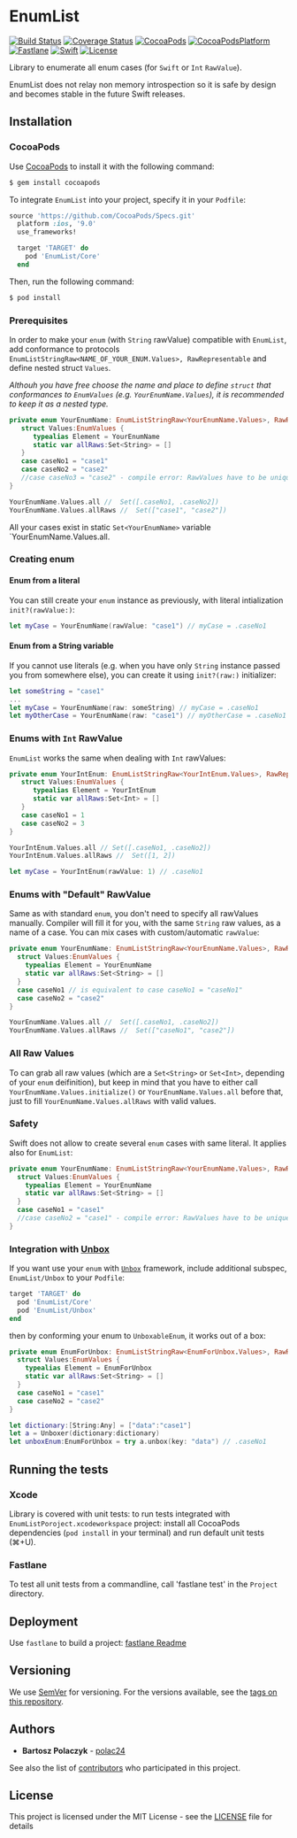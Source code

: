 # EnumList

[![Build Status][build-badge]][build-url]
[![Coverage Status][codecov-badge]][codecov-url]
[![CocoaPods][cocoapods-badge]][cocoapods-url]
[![CocoaPodsPlatform][cocoapods-platform-badge]][cocoapods-platform-url]
[![Fastlane][fastlane-badge]][fastlane-url]
[![Swift][swift-badge]][swift-url]
[![License][mit-badge]][mit-url]


Library to enumerate all enum cases (for `Swift` or `Int` `RawValue`). 

EnumList does not relay non memory introspection so it is safe by design and becomes stable in the future Swift releases.


## Installation

### CocoaPods

Use [CocoaPods](http://cocoapods.org) to install it with the following command:

```bash
$ gem install cocoapods
```

To integrate `EnumList` into your  project, specify it in your `Podfile`:

```ruby
source 'https://github.com/CocoaPods/Specs.git'
  platform :ios, '9.0'
  use_frameworks!

  target 'TARGET' do
    pod 'EnumList/Core'
  end
```

Then, run the following command:

```bash
$ pod install
```

### Prerequisites

In order to make your `enum` (with `String` rawValue) compatible with `EnumList`, add conformance to protocols `EnumListStringRaw<NAME_OF_YOUR_ENUM.Values>, RawRepresentable` and define nested struct `Values`. 

*Althouh you have free choose the name and place to define `struct` that conformances to `EnumValues` (e.g. `YourEnumName.Values`), it is recommended to keep it as a nested type.*

```swift
private enum YourEnumName: EnumListStringRaw<YourEnumName.Values>, RawRepresentable{
   struct Values:EnumValues {
      typealias Element = YourEnumName
      static var allRaws:Set<String> = []
   }
   case caseNo1 = "case1"
   case caseNo2 = "case2"
   //case caseNo3 = "case2" - compile error: RawValues have to be unique
}

YourEnumName.Values.all //  Set([.caseNo1, .caseNo2]) 
YourEnumName.Values.allRaws //  Set(["case1", "case2"])

```

All your cases exist in static `Set<YourEnumName>` variable `YourEnumName.Values.all.

### Creating enum

#### Enum from a literal 

You can still create your `enum` instance as previously, with literal intialization `init?(rawValue:)`:

```swift
let myCase = YourEnumName(rawValue: "case1") // myCase = .caseNo1
```

#### Enum from a String variable

If you cannot use literals (e.g. when you have only `String` instance passed you from somewhere else), you can create it using `init?(raw:)` initializer:

```swift
let someString = "case1"
...
let myCase = YourEnumName(raw: someString) // myCase = .caseNo1
let myOtherCase = YourEnumName(raw: "case1") // myOtherCase = .caseNo1
```

### Enums with `Int` RawValue

`EnumList` works the same when dealing with `Int` rawValues:

```swift
private enum YourIntEnum: EnumListStringRaw<YourIntEnum.Values>, RawRepresentable{
   struct Values:EnumValues {
      typealias Element = YourIntEnum
      static var allRaws:Set<Int> = []
   }
   case caseNo1 = 1
   case caseNo2 = 3
}

YourIntEnum.Values.all // Set([.caseNo1, .caseNo2])
YourIntEnum.Values.allRaws //  Set([1, 2])

let myCase = YourIntEnum(rawValue: 1) // .caseNo1

```

### Enums with "Default" RawValue

Same as with standard `enum`, you don't need to specify all rawValues manually. Compiler will fill it for you, with the same `String` raw values, as a name of a case. You can mix cases with custom/automatic `rawValue`:

```swift
private enum YourEnumName: EnumListStringRaw<YourEnumName.Values>, RawRepresentable{
  struct Values:EnumValues {
    typealias Element = YourEnumName
    static var allRaws:Set<String> = []
  }
  case caseNo1 // is equivalent to case caseNo1 = "caseNo1"
  case caseNo2 = "case2"
}

YourEnumName.Values.all //  Set([.caseNo1, .caseNo2]) 
YourEnumName.Values.allRaws //  Set(["caseNo1", "case2"])

```


### All Raw Values

To can grab all raw values (which are a `Set<String>` or `Set<Int>`, depending of your `enum` deifinition), but keep in mind that you have to either call `YourEnumName.Values.initialize()` or `YourEnumName.Values.all` before that, just to fill `YourEnumName.Values.allRaws` with valid values.

### Safety

Swift does not allow to create several `enum` cases with same literal. It applies also for `EnumList`:

```swift
private enum YourEnumName: EnumListStringRaw<YourEnumName.Values>, RawRepresentable{
  struct Values:EnumValues {
    typealias Element = YourEnumName
    static var allRaws:Set<String> = []
  }
  case caseNo1 = "case1"
  //case caseNo2 = "case1" - compile error: RawValues have to be unique
}
```

### Integration with [Unbox](https://github.com/JohnSundell/Unbox)

If you want use your `enum` with [`Unbox`](https://github.com/JohnSundell/Unbox) framework, include additional subspec, `EnumList/Unbox` to your `Podfile`:

```ruby
target 'TARGET' do
  pod 'EnumList/Core'
  pod 'EnumList/Unbox'
end
```

then by conforming your enum to `UnboxableEnum`, it works out of a box: 

```swift 
private enum EnumForUnbox: EnumListStringRaw<EnumForUnbox.Values>, RawRepresentable, UnboxableEnum{
  struct Values:EnumValues {
    typealias Element = EnumForUnbox
    static var allRaws:Set<String> = []
  }
  case caseNo1 = "case1"
  case caseNo2 = "case2"
}

let dictionary:[String:Any] = ["data":"case1"]
let a = Unboxer(dictionary:dictionary)
let unboxEnum:EnumForUnbox = try a.unbox(key: "data") // .caseNo1
```

## Running the tests

### Xcode 
Library is covered with unit tests: to run tests integrated with `EnumListPoroject.xcodeworkspace` project: install all CocoaPods dependencies (`pod install` in your terminal) and run default unit tests (⌘+U). 

### Fastlane

To test all unit tests from a commandline, call 'fastlane test' in the `Project` directory.

## Deployment

Use `fastlane` to build a project: [fastlane Readme](Project/fastlane/)

## Versioning

We use [SemVer](http://semver.org/) for versioning. For the versions available, see the [tags on this repository](https://github.com/polac24/EnumList/tags). 

## Authors

* **Bartosz Polaczyk** - [polac24](https://github.com/polac24)

See also the list of [contributors](https://github.com/polac24/EnumList/contributors) who participated in this project.

## License

This project is licensed under the MIT License - see the [LICENSE](LICENSE) file for details



[swift-badge]: https://img.shields.io/badge/Swift-3.1-orange.svg?style=flat
[swift-url]: https://swift.org

[mit-badge]: https://img.shields.io/badge/License-MIT-blue.svg?style=flat
[mit-url]: https://tldrlegal.com/license/mit-license

[build-badge]: https://img.shields.io/travis/polac24/EnumList.svg?maxAge=0
[build-url]: https://travis-ci.org/polac24/EnumList

[codecov-badge]: https://img.shields.io/coveralls/polac24/EnumList.svg?maxAge=0
[codecov-url]: https://coveralls.io/github/polac24/EnumList

[fastlane-badge]: https://img.shields.io/badge/fastlane-2.35.1-yellow.svg
[fastlane-url]: Project/fastlane/Fastfile

[cocoapods-badge]: https://img.shields.io/cocoapods/v/EnumList.svg?maxAge=0
[cocoapods-url]: https://cocoapods.org/pods/EnumList

[cocoapods-platform-badge]: https://img.shields.io/cocoapods/p/EnumList.svg?maxAge=0
[cocoapods-platform-url]: https://cocoapods.org/pods/EnumList
